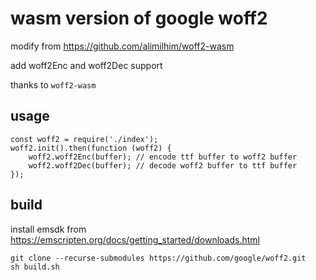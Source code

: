 # wasm version of google woff2

modify from https://github.com/alimilhim/woff2-wasm

add woff2Enc and woff2Dec support

thanks to `woff2-wasm`

## usage

```
const woff2 = require('./index');
woff2.init().then(function (woff2) {
    woff2.woff2Enc(buffer); // encode ttf buffer to woff2 buffer
    woff2.woff2Dec(buffer); // decode woff2 buffer to ttf buffer
});
```

## build

install emsdk from https://emscripten.org/docs/getting_started/downloads.html

```
git clone --recurse-submodules https://github.com/google/woff2.git
sh build.sh
```
